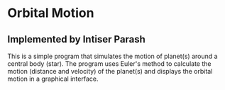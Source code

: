 # Orbital Motion
## Implemented by Intiser Parash

This is a simple program that simulates the motion of planet(s) around a central body (star). The program uses Euler's method to calculate the motion (distance and velocity) of the planet(s) and displays the orbital motion in a graphical interface.